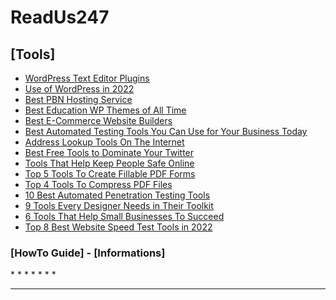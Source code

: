 # __ReadUs247__

## [Tools]

* [WordPress Text Editor Plugins](https://readus247.com/top-5-wordpress-text-editor-plugins/)
* [Use of WordPress in 2022](https://readus247.com/what-is-the-use-of-wordpress/)
* [Best PBN Hosting Service](https://readus247.com/how-to-find-the-best-pbn-hosting-service-with-the-lowest-prices-for-multiple-websites/)
* [Best Education WP Themes of All Time](https://readus247.com/6-best-education-wp-themes-of-all-time/)
* [Best E-Commerce Website Builders](https://readus247.com/the-best-e-commerce-website-builders/)
* [Best Automated Testing Tools You Can Use for Your Business Today](https://readus247.com/7-best-automated-testing-tools-you-can-use-for-your-business-today/)
* [Address Lookup Tools On The Internet](https://readus247.com/top-10-address-lookup-tools-on-the-internet/)
* [Best Free Tools to Dominate Your Twitter](https://readus247.com/best-free-tools-to-dominate-your-twitter/)
* [Tools That Help Keep People Safe Online](https://readus247.com/4-tools-that-help-keep-people-safe-online/)
* [Top 5 Tools To Create Fillable PDF Forms](https://readus247.com/top-5-tools-to-create-fillable-pdf-forms/)
* [Top 4 Tools To Compress PDF Files](https://readus247.com/top-4-tools-to-compress-pdf-files/)
* [10 Best Automated Penetration Testing Tools](https://readus247.com/best-automated-penetration-testing-tools/)
* [9 Tools Every Designer Needs in Their Toolkit](https://readus247.com/9-tools-every-designer-needs-in-their-toolkit/)
* [6 Tools That Help Small Businesses To Succeed](https://readus247.com/6-tools-that-help-small-businesses-to-succeed/)
* [Top 8 Best Website Speed Test Tools in 2022](https://readus247.com/best-website-speed-test-tools/)


### [HowTo Guide] - [Informations]

*[]()
*[]()
*[]()
*[]()
*[]()
*[]()
*[]()









----
